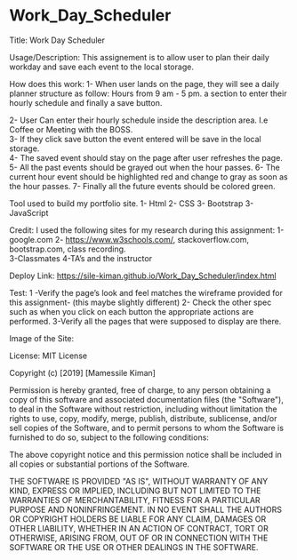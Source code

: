 # Work_Day_Scheduler
 

Title: Work Day Scheduler

Usage/Description:
This assignement  is to allow user to plan their daily workday and save each event to the local storage. 

How does this work:
1- When user lands on the page, they will see a daily planner structure as follow: Hours from 9 am - 5 pm. a section to enter their hourly schedule and finally a save button. 

2- User Can enter their  hourly schedule inside the description area. I.e Coffee or Meeting with the BOSS.  
3- If they click save button the event entered will be save in the local storage.  
4- The  saved event should stay on the page after user refreshes the page. 
5- All  the past events should be grayed out when the hour passes.
6- The current hour event should be highlighted red and change to gray as soon as the hour passes. 
7- Finally all the future events should be colored green.    

Tool used to build my portfolio site.
1-	Html 
2-	CSS 
3-  Bootstrap
3-	JavaScript 

Credit:
I used the following sites for my  research  during this assignment:
1-google.com
2- https://www.w3schools.com/, stackoverflow.com, bootstrap.com, class recording.    
3-Classmates
4-TA’s and the instructor 

Deploy Link:
https://sile-kiman.github.io/Work_Day_Scheduler/index.html

Test:
1 -Verify the page’s  look and feel matches the wireframe provided for this assignment- (this maybe slightly different) 
2- Check the other spec such as when you click on each button the appropriate actions are performed. 
3-Verify all the pages that were supposed to display are there. 

 
Image of the Site:
<img scr="assets/image/colorchange.PNG">
<img scr="assets/image/localstorage.PNG">
 
License:
MIT License

Copyright (c) [2019] [Mamessile Kiman]

Permission is hereby granted, free of charge, to any person obtaining a copy
of this software and associated documentation files (the "Software"), to deal
in the Software without restriction, including without limitation the rights
to use, copy, modify, merge, publish, distribute, sublicense, and/or sell
copies of the Software, and to permit persons to whom the Software is
furnished to do so, subject to the following conditions:

The above copyright notice and this permission notice shall be included in all
copies or substantial portions of the Software.

THE SOFTWARE IS PROVIDED "AS IS", WITHOUT WARRANTY OF ANY KIND, EXPRESS OR
IMPLIED, INCLUDING BUT NOT LIMITED TO THE WARRANTIES OF MERCHANTABILITY,
FITNESS FOR A PARTICULAR PURPOSE AND NONINFRINGEMENT. IN NO EVENT SHALL THE
AUTHORS OR COPYRIGHT HOLDERS BE LIABLE FOR ANY CLAIM, DAMAGES OR OTHER
LIABILITY, WHETHER IN AN ACTION OF CONTRACT, TORT OR OTHERWISE, ARISING FROM,
OUT OF OR IN CONNECTION WITH THE SOFTWARE OR THE USE OR OTHER DEALINGS IN THE
SOFTWARE.


